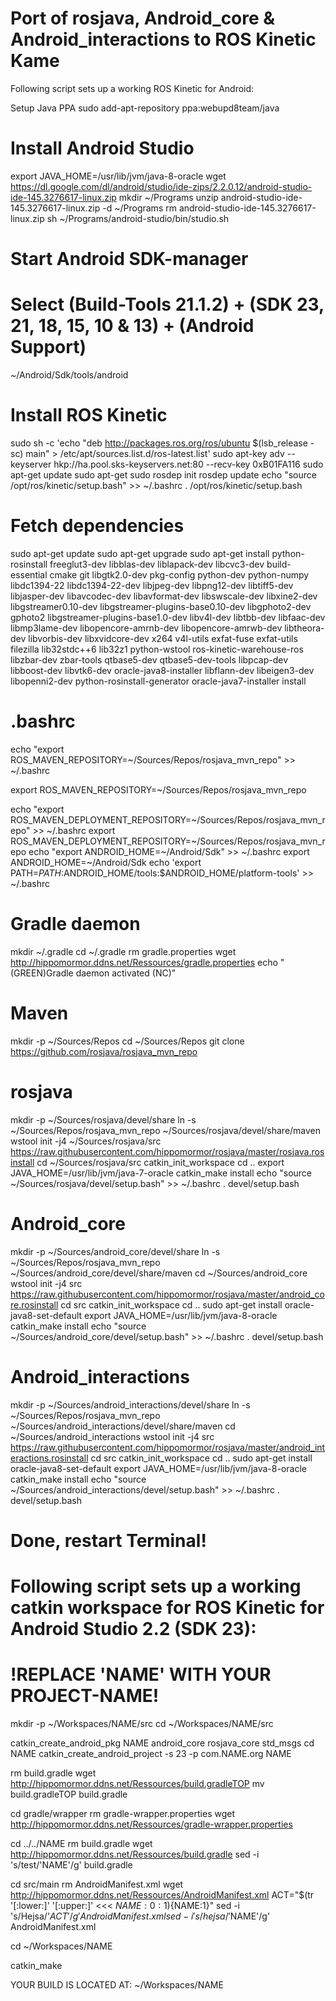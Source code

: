 # Port of rosjava, Android_core & Android_interactions to ROS Kinetic Kame
		
Following script sets up a working ROS Kinetic for Android:

Setup Java PPA
sudo add-apt-repository ppa:webupd8team/java

# Install Android Studio
export JAVA_HOME=/usr/lib/jvm/java-8-oracle
wget https://dl.google.com/dl/android/studio/ide-zips/2.2.0.12/android-studio-ide-145.3276617-linux.zip
mkdir ~/Programs
unzip android-studio-ide-145.3276617-linux.zip -d ~/Programs
rm android-studio-ide-145.3276617-linux.zip
sh ~/Programs/android-studio/bin/studio.sh

# Start Android SDK-manager
# Select (Build-Tools 21.1.2) + (SDK 23, 21, 18, 15, 10 & 13) + (Android Support) #
~/Android/Sdk/tools/android

# Install ROS Kinetic
sudo sh -c 'echo "deb http://packages.ros.org/ros/ubuntu $(lsb_release -sc) main" > /etc/apt/sources.list.d/ros-latest.list'
sudo apt-key adv --keyserver hkp://ha.pool.sks-keyservers.net:80 --recv-key 0xB01FA116
sudo apt-get update
sudo apt-get 
sudo rosdep init
rosdep update
echo "source /opt/ros/kinetic/setup.bash" >> ~/.bashrc
. /opt/ros/kinetic/setup.bash

# Fetch dependencies 
sudo apt-get update
sudo apt-get upgrade
sudo apt-get install python-rosinstall freeglut3-dev libblas-dev liblapack-dev libcvc3-dev  build-essential cmake git libgtk2.0-dev pkg-config python-dev python-numpy libdc1394-22 libdc1394-22-dev libjpeg-dev libpng12-dev libtiff5-dev libjasper-dev libavcodec-dev libavformat-dev libswscale-dev libxine2-dev libgstreamer0.10-dev libgstreamer-plugins-base0.10-dev libgphoto2-dev gphoto2 libgstreamer-plugins-base1.0-dev libv4l-dev libtbb-dev libfaac-dev libmp3lame-dev libopencore-amrnb-dev libopencore-amrwb-dev libtheora-dev libvorbis-dev libxvidcore-dev x264 v4l-utils exfat-fuse exfat-utils filezilla lib32stdc++6 lib32z1 python-wstool ros-kinetic-warehouse-ros libzbar-dev zbar-tools qtbase5-dev qtbase5-dev-tools libpcap-dev libboost-dev libvtk6-dev  oracle-java8-installer libflann-dev libeigen3-dev libopenni2-dev python-rosinstall-generator oracle-java7-installer install

# .bashrc
echo "export ROS_MAVEN_REPOSITORY=~/Sources/Repos/rosjava_mvn_repo" >> ~/.bashrc

export ROS_MAVEN_REPOSITORY=~/Sources/Repos/rosjava_mvn_repo

echo "export ROS_MAVEN_DEPLOYMENT_REPOSITORY=~/Sources/Repos/rosjava_mvn_repo" >> ~/.bashrc
export ROS_MAVEN_DEPLOYMENT_REPOSITORY=~/Sources/Repos/rosjava_mvn_repo
echo "export ANDROID_HOME=~/Android/Sdk" >> ~/.bashrc
export ANDROID_HOME=~/Android/Sdk
echo 'export PATH=$PATH:$ANDROID_HOME/tools:$ANDROID_HOME/platform-tools' >> ~/.bashrc

# Gradle daemon
mkdir ~/.gradle
cd ~/.gradle
rm gradle.properties
wget http://hippomormor.ddns.net/Ressources/gradle.properties
echo "$($GREEN)Gradle daemon activated $($NC)"

# Maven
mkdir -p ~/Sources/Repos
cd ~/Sources/Repos
git clone https://github.com/rosjava/rosjava_mvn_repo

# rosjava
mkdir -p ~/Sources/rosjava/devel/share
ln -s ~/Sources/Repos/rosjava_mvn_repo ~/Sources/rosjava/devel/share/maven
wstool init -j4 ~/Sources/rosjava/src https://raw.githubusercontent.com/hippomormor/rosjava/master/rosjava.rosinstall
cd ~/Sources/rosjava/src
catkin_init_workspace
cd ..
export JAVA_HOME=/usr/lib/jvm/java-7-oracle
catkin_make install
echo "source ~/Sources/rosjava/devel/setup.bash" >> ~/.bashrc
. devel/setup.bash

# Android_core
mkdir -p ~/Sources/android_core/devel/share
ln -s ~/Sources/Repos/rosjava_mvn_repo ~/Sources/android_core/devel/share/maven
cd ~/Sources/android_core
wstool init -j4 src https://raw.githubusercontent.com/hippomormor/rosjava/master/android_core.rosinstall
cd src
catkin_init_workspace
cd ..
sudo apt-get install oracle-java8-set-default
export JAVA_HOME=/usr/lib/jvm/java-8-oracle
catkin_make install
echo "source ~/Sources/android_core/devel/setup.bash" >> ~/.bashrc
. devel/setup.bash

# Android_interactions
mkdir -p ~/Sources/android_interactions/devel/share
ln -s ~/Sources/Repos/rosjava_mvn_repo ~/Sources/android_interactions/devel/share/maven
cd ~/Sources/android_interactions
wstool init -j4 src https://raw.githubusercontent.com/hippomormor/rosjava/master/android_interactions.rosinstall
cd src
catkin_init_workspace
cd ..
sudo apt-get install oracle-java8-set-default
export JAVA_HOME=/usr/lib/jvm/java-8-oracle
catkin_make install
echo "source ~/Sources/android_interactions/devel/setup.bash" >> ~/.bashrc
. devel/setup.bash

# Done, restart Terminal!

# Following script sets up a working catkin workspace for ROS Kinetic for Android Studio 2.2 (SDK 23):
# !REPLACE 'NAME' WITH YOUR PROJECT-NAME!

mkdir -p ~/Workspaces/NAME/src
cd ~/Workspaces/NAME/src

catkin_create_android_pkg NAME android_core rosjava_core std_msgs
cd NAME
catkin_create_android_project -s 23 -p com.NAME.org NAME

rm build.gradle
wget http://hippomormor.ddns.net/Ressources/build.gradleTOP
mv build.gradleTOP build.gradle

cd gradle/wrapper
rm gradle-wrapper.properties
wget http://hippomormor.ddns.net/Ressources/gradle-wrapper.properties

cd ../../NAME
rm build.gradle
wget http://hippomormor.ddns.net/Ressources/build.gradle
sed -i 's/test/'NAME'/g' build.gradle

cd src/main
rm AndroidManifest.xml
wget http://hippomormor.ddns.net/Ressources/AndroidManifest.xml
ACT="$(tr '[:lower:]' '[:upper:]' <<< ${NAME:0:1})${NAME:1}"
sed -i 's/Hejsa/'$ACT'/g' AndroidManifest.xml
sed -i 's/hejsa/'$NAME'/g' AndroidManifest.xml

cd ~/Workspaces/NAME

catkin_make

YOUR BUILD IS LOCATED AT: 
~/Workspaces/NAME
